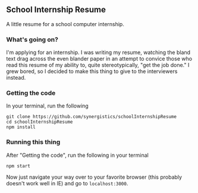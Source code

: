 ## School Internship Resume
A little resume for a school computer internship.

### What's going on?
I'm applying for an internship. I was writing my resume, watching the bland text drag across the even blander paper in an attempt to convice those who read this resume of my ability to, quite stereotypically, "get the job done." I grew bored, so I decided to make this thing to give to the interviewers instead.

### Getting the code
In your terminal, run the following
```
git clone https://github.com/synergistics/schoolInternshipResume
cd schoolInternshipResume
npm install
```

### Running this thing
After "Getting the code", run the following in your terminal
```
npm start
```
Now just navigate your way over to your favorite browser (this probably doesn't work well in IE) and go to `localhost:3000`.
